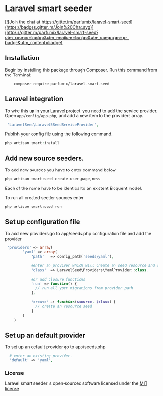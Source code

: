 # Laravel smart seeder

[![Join the chat at https://gitter.im/parfumix/laravel-smart-seed](https://badges.gitter.im/Join%20Chat.svg)](https://gitter.im/parfumix/laravel-smart-seed?utm_source=badge&utm_medium=badge&utm_campaign=pr-badge&utm_content=badge)

## Installation

Begin by installing this package through Composer. Run this command from the Terminal:

```bash
    composer require parfumix/laravel-smart-seed
```

## Laravel integration

To wire this up in your Laravel project, you need to add the service provider. Open `app/config/app.php`, and add a new item to the providers array.

```php
 'LaravelSeed\Laravel5SeedServiceProvider',
```

Publish your config file using the following command.

```php
php artisan smart:install
```

## Add new source seeders.

To add new sources you have to enter command below 
```bash
php artisan smart:seed create user,page,news
```
Each of the name have to be identical to an existent Eloquent model. 

To run all created seeder sources enter
```bash
php artisan smart:seed run
```

## Set up configuration file

To add new providers go to app/seeds.php configuration file and add the provider

```php
 'providers' => array(
        'yaml' => array(
            'path'   => config_path('seeds/yaml'),
            
            #enter an provider which will create an seed resource and rn
            'class'  => LaravelSeed\Providers\YamlProvider::class,
            
            #or add closure functions
            'run' => function() {
              // run all your migrations from provider path
            },
            
            'create' => function($source, $class) {
              // create an resource seed
            }
        )
    )
```

## Set up an default provider

To set up an default provider go to app/seeds.php

```php
  # enter an existing provider.
  'default' => 'yaml',
```

### License

Laravel smart seeder is open-sourced software licensed under the [MIT license](http://opensource.org/licenses/MIT)
